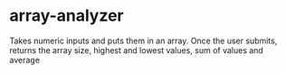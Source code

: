 # array-analyzer
Takes numeric inputs and puts them in an array. Once the user submits, returns the array size, highest and lowest values, sum of values and average
